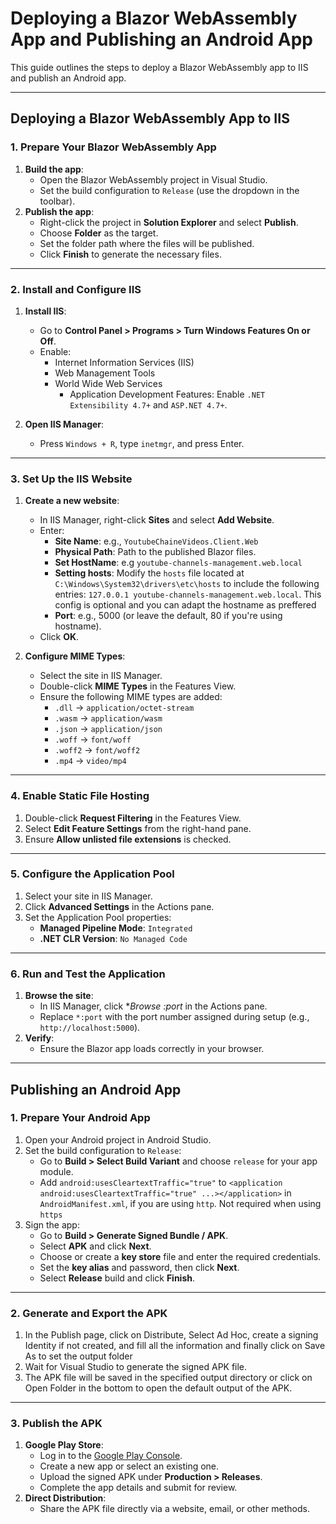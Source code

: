 # Deploying a Blazor WebAssembly App and Publishing an Android App

This guide outlines the steps to deploy a Blazor WebAssembly app to IIS and publish an Android app.

---

## Deploying a Blazor WebAssembly App to IIS

### 1. Prepare Your Blazor WebAssembly App
1. **Build the app**:
   - Open the Blazor WebAssembly project in Visual Studio.
   - Set the build configuration to `Release` (use the dropdown in the toolbar).
2. **Publish the app**:
   - Right-click the project in **Solution Explorer** and select **Publish**.
   - Choose **Folder** as the target.
   - Set the folder path where the files will be published.
   - Click **Finish** to generate the necessary files.

---

### 2. Install and Configure IIS
1. **Install IIS**:
   - Go to **Control Panel > Programs > Turn Windows Features On or Off**.
   - Enable:
     - Internet Information Services (IIS)
     - Web Management Tools
     - World Wide Web Services
       - Application Development Features: Enable `.NET Extensibility 4.7+` and `ASP.NET 4.7+`.

2. **Open IIS Manager**:
   - Press `Windows + R`, type `inetmgr`, and press Enter.

---

### 3. Set Up the IIS Website
1. **Create a new website**:
   - In IIS Manager, right-click **Sites** and select **Add Website**.
   - Enter:
     - **Site Name**: e.g., `YoutubeChaineVideos.Client.Web`
     - **Physical Path**: Path to the published Blazor files.
     - **Set HostName**: e.g `youtube-channels-management.web.local`
     - **Setting hosts**: Modify the `hosts` file located at `C:\Windows\System32\drivers\etc\hosts` to include the following entries: `127.0.0.1 youtube-channels-management.web.local`. This config is optional and you can adapt the hostname as preffered
     - **Port**: e.g., 5000 (or leave the default, 80 if you're using hostname).
   - Click **OK**.

2. **Configure MIME Types**:
   - Select the site in IIS Manager.
   - Double-click **MIME Types** in the Features View.
   - Ensure the following MIME types are added:
     - `.dll` -> `application/octet-stream`
     - `.wasm` -> `application/wasm`
     - `.json` -> `application/json`
     - `.woff` -> `font/woff`
     - `.woff2` -> `font/woff2`
     - `.mp4` -> `video/mp4`

---

### 4. Enable Static File Hosting
1. Double-click **Request Filtering** in the Features View.
2. Select **Edit Feature Settings** from the right-hand pane.
3. Ensure **Allow unlisted file extensions** is checked.

---

### 5. Configure the Application Pool
1. Select your site in IIS Manager.
2. Click **Advanced Settings** in the Actions pane.
3. Set the Application Pool properties:
   - **Managed Pipeline Mode**: `Integrated`
   - **.NET CLR Version**: `No Managed Code`

---

### 6. Run and Test the Application
1. **Browse the site**:
   - In IIS Manager, click **Browse *:port** in the Actions pane.
   - Replace `*:port` with the port number assigned during setup (e.g., `http://localhost:5000`).
2. **Verify**:
   - Ensure the Blazor app loads correctly in your browser.

---

## Publishing an Android App

### 1. Prepare Your Android App
1. Open your Android project in Android Studio.
2. Set the build configuration to `Release`:
   - Go to **Build > Select Build Variant** and choose `release` for your app module.
   - Add `android:usesCleartextTraffic="true"` to `<application android:usesCleartextTraffic="true" ...></application>` in `AndroidManifest.xml`, if you are using `http`. Not required when using `https`
3. Sign the app:
   - Go to **Build > Generate Signed Bundle / APK**.
   - Select **APK** and click **Next**.
   - Choose or create a **key store** file and enter the required credentials.
   - Set the **key alias** and password, then click **Next**.
   - Select **Release** build and click **Finish**.

---

### 2. Generate and Export the APK
1. In the Publish page, click on Distribute, Select Ad Hoc, create a signing Identity if not created, and fill all the information and finally click on Save As to set the output folder
2. Wait for Visual Studio to generate the signed APK file.
3. The APK file will be saved in the specified output directory or click on Open Folder in the bottom to open the default output of the APK.

---

### 3. Publish the APK
1. **Google Play Store**:
   - Log in to the [Google Play Console](https://play.google.com/console).
   - Create a new app or select an existing one.
   - Upload the signed APK under **Production > Releases**.
   - Complete the app details and submit for review.
2. **Direct Distribution**:
   - Share the APK file directly via a website, email, or other methods.
